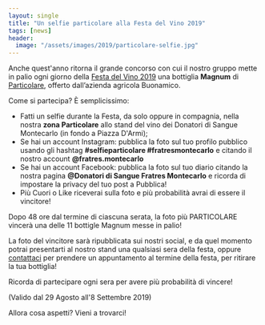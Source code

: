 ```yaml
---
layout: single
title: "Un selfie particolare alla Festa del Vino 2019"
tags: [news]
header:
  image: "/assets/images/2019/particolare-selfie.jpg"
---
```


Anche quest'anno ritorna il grande concorso con cui il nostro gruppo mette in
palio ogni giorno della [Festa del Vino 2019](https://www.comune.montecarlo.lu.it/home/news-eventi/eventi/Anno-2019/Festa-del-Vino-2019.html) una bottiglia **Magnum** di
[Particolare](http://www.buonamico.it/i_vini/particolare-brut/), offerto
dall’azienda agricola Buonamico.

Come si partecipa? È semplicissimo:

* Fatti un selfie durante la Festa, da solo oppure in compagnia, nella nostra
  **zona Particolare** allo stand del vino dei Donatori di Sangue Montecarlo (in
  fondo a Piazza D'Armi);
* Se hai un account Instagram: pubblica la foto sul tuo profilo pubblico usando
  gli hashtag **#selfieparticolare #fratresmontecarlo** e citando il nostro account
  **@fratres.montecarlo**
* Se hai un account Facebook: pubblica la foto sul tuo diario citando la nostra
  pagina **@Donatori di Sangue Fratres Montecarlo** e ricorda di impostare la
  privacy del tuo post a Pubblica!
* Più Cuori o Like riceverai sulla foto e più probabilità avrai di essere il
  vincitore!

Dopo 48 ore dal termine di ciascuna serata, la foto più PARTICOLARE vincerà una
delle 11 bottigle Magnum messe in palio!

La foto del vincitore sarà ripubblicata sui nostri social, e da quel momento
potrai presentarti al nostro stand una qualsiasi sera della festa, oppure
[contattaci](/contatti/) per prendere un appuntamento al termine della festa,
per ritirare la tua bottiglia!

Ricorda di partecipare ogni sera per avere più probabilità di vincere!

(Valido dal 29 Agosto all'8 Settembre 2019)

Allora cosa aspetti? Vieni a trovarci!
